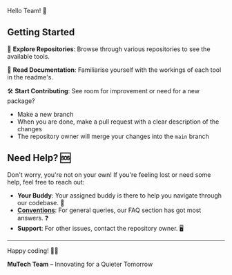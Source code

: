 Hello Team! 👋 

## Getting Started

🔎 **Explore Repositories**: Browse through various repositories to see the available tools.

📄 **Read Documentation**: Familiarise yourself with the workings of each tool in the readme's. 

🛠️ **Start Contributing**: See room for improvement or need for a new package?
- Make a new branch
- When you are done, make a pull request with a clear description of the changes
- The repository owner will merge your changes into the `main` branch

## Need Help? 🆘

Don't worry, you're not on your own! If you're feeling lost or need some help, feel free to reach out:

- **Your Buddy**: Your assigned buddy is there to help you navigate through our codebase. 👥
- **[Conventions](https://www.notion.so/muteskin/Code-conventions-d3c8aa709eb5458a8d128eb9a5ae321b)**: For general queries, our FAQ section has got most answers. ❓
- **Support**: For other issues, contact the repository owner. 🖥️

---

Happy coding! 🧑‍💻

**MuTech Team** – Innovating for a Quieter Tomorrow
